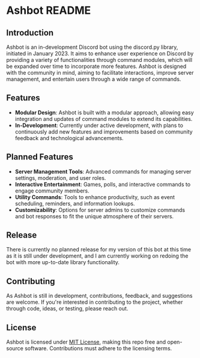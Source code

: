 # Ashbot README

## Introduction

Ashbot is an in-development Discord bot using the discord.py library, initiated in January 2023. It aims to enhance user experience on Discord by providing a variety of functionalities through command modules, which will be expanded over time to incorporate more features. Ashbot is designed with the community in mind, aiming to facilitate interactions, improve server management, and entertain users through a wide range of commands.

## Features

- **Modular Design**: Ashbot is built with a modular approach, allowing easy integration and updates of command modules to extend its capabilities.
- **In-Development**: Currently under active development, with plans to continuously add new features and improvements based on community feedback and technological advancements.

## Planned Features

- **Server Management Tools**: Advanced commands for managing server settings, moderation, and user roles.
- **Interactive Entertainment**: Games, polls, and interactive commands to engage community members.
- **Utility Commands**: Tools to enhance productivity, such as event scheduling, reminders, and information lookups.
- **Customizability**: Options for server admins to customize commands and bot responses to fit the unique atmosphere of their servers.

## Release

There is currently no planned release for my version of this bot at this time as it is still under development, and I am currently working on redoing the bot with more up-to-date library functionality.

## Contributing

As Ashbot is still in development, contributions, feedback, and suggestions are welcome. If you're interested in contributing to the project, whether through code, ideas, or testing, please reach out.

## License

Ashbot is licensed under [MIT License](https://opensource.org/licenses/MIT), making this repo free and open-source software. Contributions must adhere to the licensing terms.
